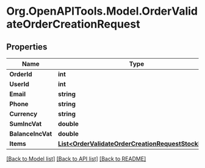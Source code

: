 # Org.OpenAPITools.Model.OrderValidateOrderCreationRequest

## Properties

Name | Type | Description | Notes
------------ | ------------- | ------------- | -------------
**OrderId** | **int** |  | [optional] 
**UserId** | **int** |  | [optional] 
**Email** | **string** |  | [optional] 
**Phone** | **string** |  | [optional] 
**Currency** | **string** |  | [optional] 
**SumIncVat** | **double** |  | [optional] 
**BalanceIncVat** | **double** |  | [optional] 
**Items** | [**List&lt;OrderValidateOrderCreationRequestStockItem&gt;**](OrderValidateOrderCreationRequestStockItem.md) |  | [optional] 

[[Back to Model list]](../README.md#documentation-for-models) [[Back to API list]](../README.md#documentation-for-api-endpoints) [[Back to README]](../README.md)

